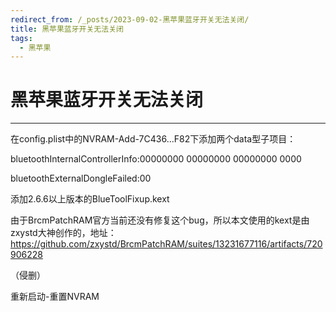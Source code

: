 ```yaml
---
redirect_from: /_posts/2023-09-02-黑苹果蓝牙开关无法关闭/
title: 黑苹果蓝牙开关无法关闭
tags:
  - 黑苹果
---
```


# 黑苹果蓝牙开关无法关闭

---------------

在config.plist中的NVRAM-Add-7C436...F82下添加两个data型子项目：

bluetoothInternalControllerInfo:00000000 00000000 00000000 0000

bluetoothExternalDongleFailed:00

添加2.6.6以上版本的BlueToolFixup.kext

由于BrcmPatchRAM官方当前还没有修复这个bug，所以本文使用的kext是由zxystd大神创作的，地址：https://github.com/zxystd/BrcmPatchRAM/suites/13231677116/artifacts/720906228

（侵删）

重新启动-重置NVRAM 
